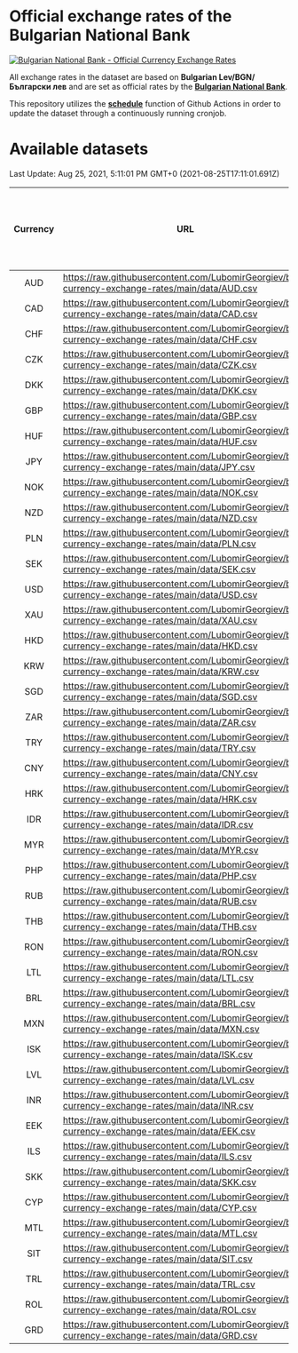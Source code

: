 # Official exchange rates of the Bulgarian National Bank

[![Bulgarian National Bank - Official Currency Exchange Rates](https://github.com/LubomirGeorgiev/bnb-currency-exchange-rates/actions/workflows/update-rates.yml/badge.svg?branch=main)](https://github.com/LubomirGeorgiev/bnb-currency-exchange-rates/actions/workflows/update-rates.yml)

All exchange rates in the dataset are based on **Bulgarian Lev/BGN/Български лев** and are set as official rates by the [**Bulgarian National Bank**](https://www.bnb.bg/Statistics/StExternalSector/StExchangeRates/StERForeignCurrencies/index.htm?toLang=_EN).

This repository utilizes the [**schedule**](https://docs.github.com/en/actions/reference/events-that-trigger-workflows) function of Github Actions in order to update the dataset through a continuously running cronjob.

# Available datasets

<!-- START LINKS (DO NOT EVER FU*ING DELETE THIS COMMENT FOR THE LOVE OF YOUR LIFE!!! IF YOU ARE CURIOS HOW IT WORKS, YOU CAN HAVE A LOOK AT ./src/updateReadme.ts) -->

Last Update: Aug 25, 2021, 5:11:01 PM GMT+0 (2021-08-25T17:11:01.691Z)

| Currency | URL                                                                                             | Number of records | Number of missing days that were filled in |
| :------: | ----------------------------------------------------------------------------------------------- | :---------------: | :----------------------------------------: |
|   AUD    | https://raw.githubusercontent.com/LubomirGeorgiev/bnb-currency-exchange-rates/main/data/AUD.csv |       7874        |                    2430                    |
|   CAD    | https://raw.githubusercontent.com/LubomirGeorgiev/bnb-currency-exchange-rates/main/data/CAD.csv |       7874        |                    2430                    |
|   CHF    | https://raw.githubusercontent.com/LubomirGeorgiev/bnb-currency-exchange-rates/main/data/CHF.csv |       7874        |                    2430                    |
|   CZK    | https://raw.githubusercontent.com/LubomirGeorgiev/bnb-currency-exchange-rates/main/data/CZK.csv |       7874        |                    2430                    |
|   DKK    | https://raw.githubusercontent.com/LubomirGeorgiev/bnb-currency-exchange-rates/main/data/DKK.csv |       7874        |                    2430                    |
|   GBP    | https://raw.githubusercontent.com/LubomirGeorgiev/bnb-currency-exchange-rates/main/data/GBP.csv |       7874        |                    2430                    |
|   HUF    | https://raw.githubusercontent.com/LubomirGeorgiev/bnb-currency-exchange-rates/main/data/HUF.csv |       7874        |                    2430                    |
|   JPY    | https://raw.githubusercontent.com/LubomirGeorgiev/bnb-currency-exchange-rates/main/data/JPY.csv |       7874        |                    2430                    |
|   NOK    | https://raw.githubusercontent.com/LubomirGeorgiev/bnb-currency-exchange-rates/main/data/NOK.csv |       7874        |                    2430                    |
|   NZD    | https://raw.githubusercontent.com/LubomirGeorgiev/bnb-currency-exchange-rates/main/data/NZD.csv |       7874        |                    2430                    |
|   PLN    | https://raw.githubusercontent.com/LubomirGeorgiev/bnb-currency-exchange-rates/main/data/PLN.csv |       7874        |                    2430                    |
|   SEK    | https://raw.githubusercontent.com/LubomirGeorgiev/bnb-currency-exchange-rates/main/data/SEK.csv |       7874        |                    2430                    |
|   USD    | https://raw.githubusercontent.com/LubomirGeorgiev/bnb-currency-exchange-rates/main/data/USD.csv |       7874        |                    2430                    |
|   XAU    | https://raw.githubusercontent.com/LubomirGeorgiev/bnb-currency-exchange-rates/main/data/XAU.csv |       7874        |                    2432                    |
|   HKD    | https://raw.githubusercontent.com/LubomirGeorgiev/bnb-currency-exchange-rates/main/data/HKD.csv |       7572        |                    2339                    |
|   KRW    | https://raw.githubusercontent.com/LubomirGeorgiev/bnb-currency-exchange-rates/main/data/KRW.csv |       7572        |                    2339                    |
|   SGD    | https://raw.githubusercontent.com/LubomirGeorgiev/bnb-currency-exchange-rates/main/data/SGD.csv |       7572        |                    2339                    |
|   ZAR    | https://raw.githubusercontent.com/LubomirGeorgiev/bnb-currency-exchange-rates/main/data/ZAR.csv |       7572        |                    2339                    |
|   TRY    | https://raw.githubusercontent.com/LubomirGeorgiev/bnb-currency-exchange-rates/main/data/TRY.csv |       6054        |                    1869                    |
|   CNY    | https://raw.githubusercontent.com/LubomirGeorgiev/bnb-currency-exchange-rates/main/data/CNY.csv |       5934        |                    1833                    |
|   HRK    | https://raw.githubusercontent.com/LubomirGeorgiev/bnb-currency-exchange-rates/main/data/HRK.csv |       5934        |                    1833                    |
|   IDR    | https://raw.githubusercontent.com/LubomirGeorgiev/bnb-currency-exchange-rates/main/data/IDR.csv |       5934        |                    1833                    |
|   MYR    | https://raw.githubusercontent.com/LubomirGeorgiev/bnb-currency-exchange-rates/main/data/MYR.csv |       5934        |                    1833                    |
|   PHP    | https://raw.githubusercontent.com/LubomirGeorgiev/bnb-currency-exchange-rates/main/data/PHP.csv |       5934        |                    1833                    |
|   RUB    | https://raw.githubusercontent.com/LubomirGeorgiev/bnb-currency-exchange-rates/main/data/RUB.csv |       5934        |                    1833                    |
|   THB    | https://raw.githubusercontent.com/LubomirGeorgiev/bnb-currency-exchange-rates/main/data/THB.csv |       5934        |                    1833                    |
|   RON    | https://raw.githubusercontent.com/LubomirGeorgiev/bnb-currency-exchange-rates/main/data/RON.csv |       5875        |                    1815                    |
|   LTL    | https://raw.githubusercontent.com/LubomirGeorgiev/bnb-currency-exchange-rates/main/data/LTL.csv |       5153        |                    1582                    |
|   BRL    | https://raw.githubusercontent.com/LubomirGeorgiev/bnb-currency-exchange-rates/main/data/BRL.csv |       4964        |                    1536                    |
|   MXN    | https://raw.githubusercontent.com/LubomirGeorgiev/bnb-currency-exchange-rates/main/data/MXN.csv |       4964        |                    1536                    |
|   ISK    | https://raw.githubusercontent.com/LubomirGeorgiev/bnb-currency-exchange-rates/main/data/ISK.csv |       4874        |                    1508                    |
|   LVL    | https://raw.githubusercontent.com/LubomirGeorgiev/bnb-currency-exchange-rates/main/data/LVL.csv |       4788        |                    1468                    |
|   INR    | https://raw.githubusercontent.com/LubomirGeorgiev/bnb-currency-exchange-rates/main/data/INR.csv |       4595        |                    1420                    |
|   EEK    | https://raw.githubusercontent.com/LubomirGeorgiev/bnb-currency-exchange-rates/main/data/EEK.csv |       4000        |                    1226                    |
|   ILS    | https://raw.githubusercontent.com/LubomirGeorgiev/bnb-currency-exchange-rates/main/data/ILS.csv |       3871        |                    1201                    |
|   SKK    | https://raw.githubusercontent.com/LubomirGeorgiev/bnb-currency-exchange-rates/main/data/SKK.csv |       2972        |                    914                     |
|   CYP    | https://raw.githubusercontent.com/LubomirGeorgiev/bnb-currency-exchange-rates/main/data/CYP.csv |       2906        |                    890                     |
|   MTL    | https://raw.githubusercontent.com/LubomirGeorgiev/bnb-currency-exchange-rates/main/data/MTL.csv |       2604        |                    799                     |
|   SIT    | https://raw.githubusercontent.com/LubomirGeorgiev/bnb-currency-exchange-rates/main/data/SIT.csv |       2544        |                    780                     |
|   TRL    | https://raw.githubusercontent.com/LubomirGeorgiev/bnb-currency-exchange-rates/main/data/TRL.csv |       1818        |                    559                     |
|   ROL    | https://raw.githubusercontent.com/LubomirGeorgiev/bnb-currency-exchange-rates/main/data/ROL.csv |       1697        |                    524                     |
|   GRD    | https://raw.githubusercontent.com/LubomirGeorgiev/bnb-currency-exchange-rates/main/data/GRD.csv |        361        |                    109                     |

<!-- END LINKS (DO NOT EVER FU*ING DELETE THIS COMMENT FOR THE LOVE OF YOUR LIFE!!! IF YOU ARE CURIOS HOW IT WORKS, YOU CAN HAVE A LOOK AT ./src/updateReadme.ts) -->
